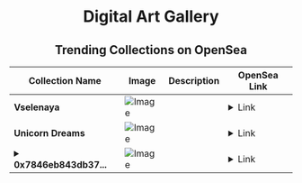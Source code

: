 <div align="center">

# Digital Art Gallery

## Trending Collections on OpenSea

| Collection Name                       | Image                                                                                     | Description                       | OpenSea Link                                                                                          |
|---------------------------------------|-------------------------------------------------------------------------------------------|-----------------------------------|--------------------------------------------------------------------------------------------------------|
| **Vselenaya** | ![Image](https://i.seadn.io/s/raw/files/5a09396b3575c1af46dc38f99937e85d.jpg?w=500&auto=format?w=200&auto=format) |  | <details><summary>Link</summary>[Vselenaya](https://opensea.io/collection/vselenaya)</details> |
| **Unicorn Dreams** | ![Image](https://i.seadn.io/s/raw/files/141f3e598e2907dd5db8ff54aa02d2b1.png?w=500&auto=format?w=200&auto=format) |  | <details><summary>Link</summary>[Unicorn Dreams](https://opensea.io/collection/unicorn-dreams-3)</details> |
| **<details><summary>0x7846eb843db37...</summary>0x7846eb843db3744fb7f0197913659c848945be32</details>** | ![Image](https://i.seadn.io/s/raw/files/0120dbe70465f91ae019e541cba50a56.jpg?w=500&auto=format?w=200&auto=format) |  | <details><summary>Link</summary>[0x7846eb843db3744fb7f0197913659c848945be32](https://opensea.io/collection/0x7846eb843db3744fb7f0197913659c848945be32)</details> |

</div>